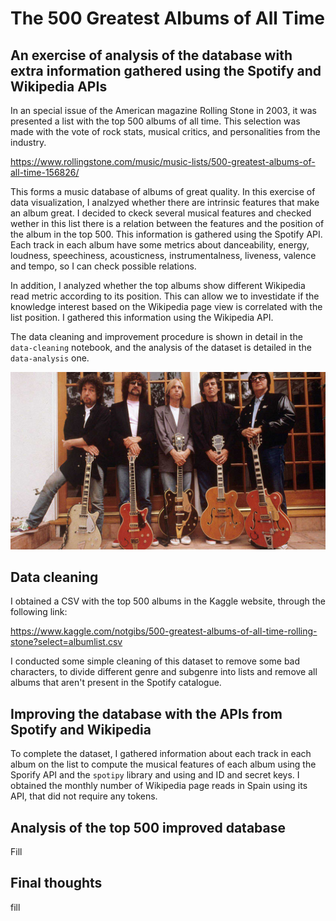 # The 500 Greatest Albums of All Time 
## An exercise of analysis of the database with extra information gathered using the Spotify and Wikipedia APIs

In an special issue of the American magazine Rolling Stone in 2003, it was presented a list with the top 500 albums of all time. This selection was made with the vote of rock stats, musical critics, and personalities from the industry. 

https://www.rollingstone.com/music/music-lists/500-greatest-albums-of-all-time-156826/

This forms a music database of albums of great quality. In this exercise of data visualization, I analzyed whether there are intrinsic features that make an album great. I decided to ckeck several musical features and checked wether in this list there is a relation between the features and the position of the album in the top 500. This information is gathered using the Spotify API. Each track in each album have some metrics about danceability, energy, loudness, speechiness, acousticness, instrumentalness, liveness, valence and tempo, so I can check possible relations. 

In addition, I analyzed whether the top albums show different Wikipedia read metric according to its position. This can allow we to investidate if the knowledge interest based on the Wikipedia page view is correlated with the list position. I gathered this information using the Wikipedia API. 

The data cleaning and improvement procedure is shown in detail in the `data-cleaning` notebook, and the analysis of the dataset is detailed in the `data-analysis` one.

![Travelling Willburys](images/tw.jpeg)

## Data cleaning 

I obtained a CSV with the top 500 albums in the Kaggle website, through the following link:

https://www.kaggle.com/notgibs/500-greatest-albums-of-all-time-rolling-stone?select=albumlist.csv

I conducted some simple cleaning of this dataset to remove some bad characters, to divide different genre and subgenre into lists and remove all albums that aren't present in the Spotify catalogue.

## Improving the database with the APIs from Spotify and Wikipedia

To complete the dataset, I gathered information about each track in each album on the list to compute the musical features of each album using the Sporify API and the `spotipy` library and using and ID and secret keys. I obtained the monthly number of Wikipedia page reads in Spain using its API, that did not require any tokens.

## Analysis of the top 500 improved database

Fill

## Final thoughts

fill
